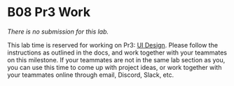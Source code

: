 # B08 Pr3 Work

_There is no submission for this lab._

This lab time is reserved for working on Pr3: [UI Design](/docs/project/ui-design/). Please follow the instructions as outlined in the docs, and work together with your teammates on this milestone. If your teammates are not in the same lab section as you, you can use this time to come up with project ideas, or work together with your teammates online through email, Discord, Slack, etc.
